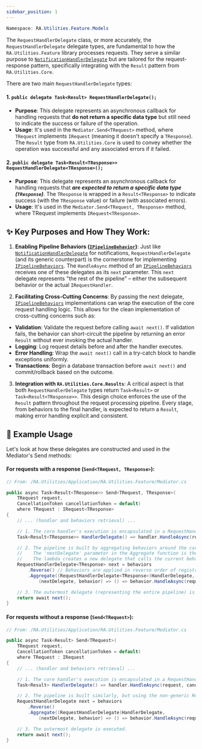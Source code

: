```yaml
---
sidebar_position: 1
---
```


```powershell
Namespace: RA.Utilities.Feature.Models
```

The `RequestHandlerDelegate` class, or more accurately, the `RequestHandlerDelegate` delegate types,
are fundamental to how the `RA.Utilities.Feature` library processes requests.
They serve a similar purpose to [`NotificationHandlerDelegate`](NotificationHandlerDelegate.md) but are tailored for the request-response pattern,
specifically integrating with the `Result` pattern from `RA.Utilities.Core`.

There are two main `RequestHandlerDelegate` types:

#### 1. ```public delegate Task<Result> RequestHandlerDelegate();```

  * **Purpose**:
  This delegate represents an asynchronous callback for handling requests that **do not return a specific data type** but still need to indicate the success or failure of the operation.
  * **Usage**:
  It's used in the `Mediator.Send<TRequest>` method, where `TRequest` implements `IRequest` (meaning it doesn't specify a `TResponse`).
  The `Result` type from `RA.Utilities.Core` is used to convey whether the operation was successful and any associated errors if it failed.

#### 2. ```public delegate Task<Result<TResponse>> RequestHandlerDelegate<TResponse>();```

  * **Purpose**:
  This delegate represents an asynchronous callback for handling requests that ***are expected to return a specific data type (`TResponse`)***.
  The `TResponse` is wrapped in a `Result<TResponse>` to indicate success (with the `TResponse` value) or failure (with associated errors).
  * **Usage**: It's used in the `Mediator.Send<TRequest, TResponse>` method, where TRequest implements `IRequest<TResponse>`.

## ✨ Key Purposes and How They Work:
1. **Enabling Pipeline Behaviors ([`IPipelineBehavior`](../Abstractions//IPipelineBehavior.md))**:
Just like [`NotificationHandlerDelegate`](NotificationHandlerDelegate.md) for notifications, `RequestHandlerDelegate` (and its generic counterpart) is the cornerstone for implementing [`IPipelineBehaviors`](../Abstractions//IPipelineBehavior.md).
The `HandleAsync` method of an [`IPipelineBehaviors`](../Abstractions//IPipelineBehavior.md) receives one of these delegates as its `next` parameter.
This `next` delegate represents "the rest of the pipeline" – either the subsequent behavior or the actual `IRequestHandler`.

2. **Facilitating Cross-Cutting Concerns**:
By passing the next delegate, [`IPipelineBehaviors`](../Abstractions//IPipelineBehavior.md) implementations can wrap the execution of the core request handling logic.
This allows for the clean implementation of cross-cutting concerns such as:

  * **Validation**: Validate the request before calling `await next()`.
  If validation fails, the behavior can short-circuit the pipeline by returning an error `Result` without ever invoking the actual handler.
  * **Logging**: Log request details before and after the handler executes.
  * **Error Handling**: Wrap the `await next()` call in a try-catch block to handle exceptions uniformly.
  * **Transactions**: Begin a database transaction before `await next()` and commit/rollback based on the outcome.

3. **Integration with `RA.Utilities.Core.Results`**:
A critical aspect is that both `RequestHandlerDelegate` types return `Task<Result>` or `Task<Result<TResponse>>`.
This design choice enforces the use of the `Result` pattern throughout the request processing pipeline.
Every stage, from behaviors to the final handler, is expected to return a `Result`, making error handling explicit and consistent.

## 🚀 Example Usage
Let's look at how these delegates are constructed and used in the Mediator's Send methods:

#### For requests with a response (`Send<TRequest, TResponse>`):

```csharp showLineNumbers
// From: /RA.Utilities/Application/RA.Utilities.Feature/Mediator.cs

public async Task<Result<TResponse>> Send<TRequest, TResponse>(
    TRequest request,
    CancellationToken cancellationToken = default)
    where TRequest : IRequest<TResponse>
{
    // ... (handler and behaviors retrieval) ...

    // 1. The core handler's execution is encapsulated in a RequestHandlerDelegate<TResponse>.
    Task<Result<TResponse>> HandlerDelegate() => handler.HandleAsync(request, cancellationToken);

    // 2. The pipeline is built by aggregating behaviors around the core delegate.
    //    The 'nextDelegate' parameter in the Aggregate function is the delegate from the previous iteration (or the core handler initially).
    //    The lambda creates a new delegate that calls the current behavior, passing the 'nextDelegate' to it.
    RequestHandlerDelegate<TResponse> next = behaviors
        .Reverse() // Behaviors are applied in reverse order of registration to ensure the first registered is outermost.
        .Aggregate((RequestHandlerDelegate<TResponse>)HandlerDelegate,
            (nextDelegate, behavior) => () => behavior.HandleAsync(request, nextDelegate, cancellationToken));

    // 3. The outermost delegate (representing the entire pipeline) is executed.
    return await next();
}
```

#### For requests without a response (`Send<TRequest>`):

```csharp showLineNumbers
// From: /RA.Utilities/Application/RA.Utilities.Feature/Mediator.cs

public async Task<Result> Send<TRequest>(
    TRequest request,
    CancellationToken cancellationToken = default)
    where TRequest : IRequest
{
    // ... (handler and behaviors retrieval) ...

    // 1. The core handler's execution is encapsulated in a RequestHandlerDelegate.
    Task<Result> HandlerDelegate() => handler.HandleAsync(request, cancellationToken);

    // 2. The pipeline is built similarly, but using the non-generic RequestHandlerDelegate.
    RequestHandlerDelegate next = behaviors
        .Reverse()
        .Aggregate((RequestHandlerDelegate)HandlerDelegate,
            (nextDelegate, behavior) => () => behavior.HandleAsync(request, nextDelegate, cancellationToken));

    // 3. The outermost delegate is executed.
    return await next();
}
```